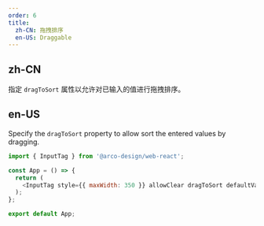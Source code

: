 ```yaml
---
order: 6
title:
  zh-CN: 拖拽排序
  en-US: Draggable
---
```


## zh-CN

指定 `dragToSort` 属性以允许对已输入的值进行拖拽排序。

## en-US

Specify the `dragToSort` property to allow sort the entered values by dragging.

```js
import { InputTag } from '@arco-design/web-react';

const App = () => {
  return (
    <InputTag style={{ maxWidth: 350 }} allowClear dragToSort defaultValue={['a', 'b', 'c', 'd']} />
  );
};

export default App;
```

